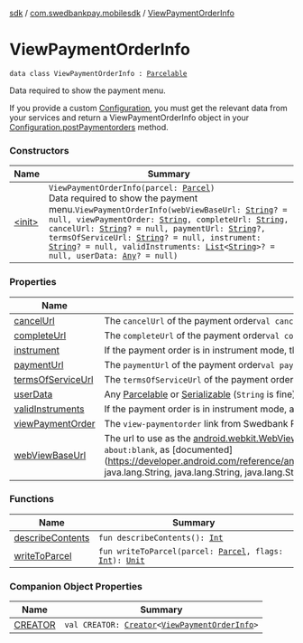 [sdk](../../index.md) / [com.swedbankpay.mobilesdk](../index.md) / [ViewPaymentOrderInfo](./index.md)

# ViewPaymentOrderInfo

`data class ViewPaymentOrderInfo : `[`Parcelable`](https://developer.android.com/reference/android/os/Parcelable.html)

Data required to show the payment menu.

If you provide a custom [Configuration](../-configuration/index.md),
you must get the relevant data from your services
and return a ViewPaymentOrderInfo object
in your [Configuration.postPaymentorders](../-configuration/post-paymentorders.md) method.

### Constructors

| Name | Summary |
|---|---|
| [&lt;init&gt;](-init-.md) | `ViewPaymentOrderInfo(parcel: `[`Parcel`](https://developer.android.com/reference/android/os/Parcel.html)`)`<br>Data required to show the payment menu.`ViewPaymentOrderInfo(webViewBaseUrl: `[`String`](https://kotlinlang.org/api/latest/jvm/stdlib/kotlin/-string/index.html)`? = null, viewPaymentOrder: `[`String`](https://kotlinlang.org/api/latest/jvm/stdlib/kotlin/-string/index.html)`, completeUrl: `[`String`](https://kotlinlang.org/api/latest/jvm/stdlib/kotlin/-string/index.html)`, cancelUrl: `[`String`](https://kotlinlang.org/api/latest/jvm/stdlib/kotlin/-string/index.html)`? = null, paymentUrl: `[`String`](https://kotlinlang.org/api/latest/jvm/stdlib/kotlin/-string/index.html)`?, termsOfServiceUrl: `[`String`](https://kotlinlang.org/api/latest/jvm/stdlib/kotlin/-string/index.html)`? = null, instrument: `[`String`](https://kotlinlang.org/api/latest/jvm/stdlib/kotlin/-string/index.html)`? = null, validInstruments: `[`List`](https://kotlinlang.org/api/latest/jvm/stdlib/kotlin.collections/-list/index.html)`<`[`String`](https://kotlinlang.org/api/latest/jvm/stdlib/kotlin/-string/index.html)`>? = null, userData: `[`Any`](https://kotlinlang.org/api/latest/jvm/stdlib/kotlin/-any/index.html)`? = null)` |

### Properties

| Name | Summary |
|---|---|
| [cancelUrl](cancel-url.md) | The `cancelUrl` of the payment order`val cancelUrl: `[`String`](https://kotlinlang.org/api/latest/jvm/stdlib/kotlin/-string/index.html)`?` |
| [completeUrl](complete-url.md) | The `completeUrl` of the payment order`val completeUrl: `[`String`](https://kotlinlang.org/api/latest/jvm/stdlib/kotlin/-string/index.html) |
| [instrument](instrument.md) | If the payment order is in instrument mode, the current instrument.`val instrument: `[`String`](https://kotlinlang.org/api/latest/jvm/stdlib/kotlin/-string/index.html)`?` |
| [paymentUrl](payment-url.md) | The `paymentUrl` of the payment order`val paymentUrl: `[`String`](https://kotlinlang.org/api/latest/jvm/stdlib/kotlin/-string/index.html)`?` |
| [termsOfServiceUrl](terms-of-service-url.md) | The `termsOfServiceUrl` of the payment order`val termsOfServiceUrl: `[`String`](https://kotlinlang.org/api/latest/jvm/stdlib/kotlin/-string/index.html)`?` |
| [userData](user-data.md) | Any [Parcelable](https://developer.android.com/reference/android/os/Parcelable.html) or [Serializable](https://docs.oracle.com/javase/6/docs/api/java/io/Serializable.html) (`String` is fine) object you may need for your [Configuration](../-configuration/index.md).`val userData: `[`Any`](https://kotlinlang.org/api/latest/jvm/stdlib/kotlin/-any/index.html)`?` |
| [validInstruments](valid-instruments.md) | If the payment order is in instrument mode, all the valid instruments for it.`val validInstruments: `[`List`](https://kotlinlang.org/api/latest/jvm/stdlib/kotlin.collections/-list/index.html)`<`[`String`](https://kotlinlang.org/api/latest/jvm/stdlib/kotlin/-string/index.html)`>?` |
| [viewPaymentOrder](view-payment-order.md) | The `view-paymentorder` link from Swedbank Pay.`val viewPaymentOrder: `[`String`](https://kotlinlang.org/api/latest/jvm/stdlib/kotlin/-string/index.html) |
| [webViewBaseUrl](web-view-base-url.md) | The url to use as the [android.webkit.WebView](https://developer.android.com/reference/android/webkit/WebView.html) page url when showing the checkin UI. If `null`, defaults to `about:blank`, as [documented](https://developer.android.com/reference/android/webkit/WebView.html#loadDataWithBaseURL(java.lang.String, java.lang.String, java.lang.String, java.lang.String, java.lang.String)).`val webViewBaseUrl: `[`String`](https://kotlinlang.org/api/latest/jvm/stdlib/kotlin/-string/index.html)`?` |

### Functions

| Name | Summary |
|---|---|
| [describeContents](describe-contents.md) | `fun describeContents(): `[`Int`](https://kotlinlang.org/api/latest/jvm/stdlib/kotlin/-int/index.html) |
| [writeToParcel](write-to-parcel.md) | `fun writeToParcel(parcel: `[`Parcel`](https://developer.android.com/reference/android/os/Parcel.html)`, flags: `[`Int`](https://kotlinlang.org/api/latest/jvm/stdlib/kotlin/-int/index.html)`): `[`Unit`](https://kotlinlang.org/api/latest/jvm/stdlib/kotlin/-unit/index.html) |

### Companion Object Properties

| Name | Summary |
|---|---|
| [CREATOR](-c-r-e-a-t-o-r.md) | `val CREATOR: `[`Creator`](https://developer.android.com/reference/android/os/Parcelable/Creator.html)`<`[`ViewPaymentOrderInfo`](./index.md)`>` |

